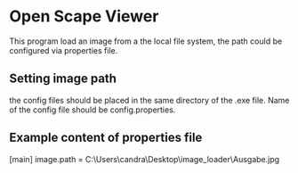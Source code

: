 # Open Scape Viewer
This program load an image from a the local file system, the path could be configured via properties file.

## Setting image path
the config files should be placed in the same directory of the .exe file. Name of the config file should be config.properties. 

## Example content of properties file
[main]
image.path = C:\Users\candra\Desktop\image_loader\Ausgabe.jpg